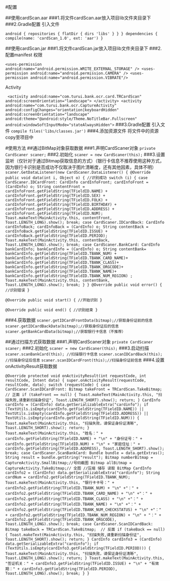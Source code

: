 #配置

##使用cardScan.aar
###1.将文件cardScan.aar放入项目lib文件夹目录下
###2.Gradle配置 引入文件

 ` android {
repositories {
    flatDir {
        dirs 'libs'
    }
}
}
dependencies {
        compile(name: 'cardScan_1.0', ext: 'aar')
} ` 

##使用cardScan.jar
###1.将文件cardScan.jar放入项目lib文件夹目录下
###2.配置manifest
权限

 `<uses-permission android:name="android.permission.WRITE_EXTERNAL_STORAGE" />
    <uses-permission android:name="android.permission.CAMERA" />
    <uses-permission android:name="android.permission.VIBRATE"/> `
    
 Activity
 
  ` <activity
            android:name="com.turui.bank.ocr.card.TRCardScan"
            android:screenOrientation="landscape">
        </activity>
        <activity
            android:name="com.turui.bank.ocr.CaptureActivity"
            android:configChanges="orientation|keyboardHidden"
            android:screenOrientation="landscape"
            android:theme="@android:style/Theme.NoTitleBar.Fullscreen"
            android:windowSoftInputMode="stateAlwaysHidden">`
        </activity>
###3.Gradle配置 引入文件
   `compile files('libs/classes.jar')` 
###4.添加资源文件
将文件中的资源copy至项目中


#使用方法
##通过BitMap对象获取数据
###1.声明CardScaner对象
 ` private CardScaner scaner; ` 
###2.初始化
 ` scaner = new CardScaner(this); ` 
###3.设置监听（仅针对于通过Bitmap获取信息的方式）（银行卡信息不推荐使用这种方式，因为银行卡识别是否成功不仅取决于图片清晰度，还有其他因素，具体不明）
 ` scaner.GetDataListener(new CardScaner.DataListener() {
    @Override
    public void data(int i, Object o) {
	//识别成功
        switch (i) {
            case CardScaner.IDCardFront:
                CardInfo cardInfoFront;
                cardInfoFront = (CardInfo) o;
                String contentFront = cardInfoFront.getFieldString(TFieldID.NAME) +
                        cardInfoFront.getFieldString(TFieldID.SEX) +
                        cardInfoFront.getFieldString(TFieldID.FOLK) +
                        cardInfoFront.getFieldString(TFieldID.BIRTHDAY) +
                        cardInfoFront.getFieldString(TFieldID.ADDRESS) +
                        cardInfoFront.getFieldString(TFieldID.NUM);
                Toast.makeText(MainActivity.this, contentFront, Toast.LENGTH_LONG).show();
                    break;
            case CardScaner.IDCardBack:
                CardInfo cardInfoBack;
                cardInfoBack = (CardInfo) o;
                String contentBack =
                        cardInfoBack.getFieldString(TFieldID.ISSUE) +
                                cardInfoBack.getFieldString(TFieldID.PERIOD);
                Toast.makeText(MainActivity.this, contentBack, Toast.LENGTH_LONG).show();
                    break;
            case CardScaner.BankCard:
                CardInfo bankCardInfo;
                bankCardInfo = (CardInfo) o;
                String contentBank=
                        bankCardInfo.getFieldString(TFieldID.TBANK_NUM) +
                                bankCardInfo.getFieldString(TFieldID.TBANK_CARD_NAME)+
                                bankCardInfo.getFieldString(TFieldID.TBANK_CLASS)+
                                bankCardInfo.getFieldString(TFieldID.TBANK_ORGCODE)+
                                bankCardInfo.getFieldString(TFieldID.TBANK_NAME)+
                                bankCardInfo.getFieldString(TFieldID.TBANK_NUM_REGION)
                        ;
                Toast.makeText(MainActivity.this, contentBank, Toast.LENGTH_LONG).show();
                  break;
        }
    }
@Override
public void error() {
       //识别错误
} ` 

 ` @Override
public void start() {
      //开始识别
} ` 

 ` @Override
public void end() {
      //识别结束
}  ` 

###4.获取数据
 ` scaner.getIDCardFrontData(bitmap);//获取身份证前的信息 ` 
 ` scaner.getIDCardBackData(bitmap);//获取身份证后的信息 ` 
 ` scaner.getBankCardData(bitmap);//获取银行卡信息（不推荐） ` 

##通过扫描方式获取数据
###1.声明CardScaner对象
 ` private CardScaner scaner; ` 
###2.初始化
 ` scaner = new CardScaner(this); ` 
###3.启动扫描
 ` scaner.scanBankCard(this); //扫描银行卡信息 ` 
 ` scaner.scanIDCardBack(this); //扫描身份证后信息 ` 
 ` scaner.scanIDCardFront(this);//扫描身份证前信息 ` 
###4.设置onActivityResult获取数据

 ` @Override
protected void onActivityResult(int requestCode, int resultCode, Intent data) {
    super.onActivityResult(requestCode, resultCode, data);
    switch (requestCode) {
        case CardScaner.ScanIDCardFront:
            Bitmap takeFront = TRCardScan.TakeBitmap;  // 正面
            if (takeFront == null) {
                Toast.makeText(MainActivity.this, "扫描失败,请重新扫描身份证", Toast.LENGTH_SHORT).show();
                return;
            }
            CardInfo cardInfo = (CardInfo) data.getSerializableExtra("cardinfo");
            if (TextUtils.isEmpty(cardInfo.getFieldString(TFieldID.NAME)) || TextUtils.isEmpty(cardInfo.getFieldString(TFieldID.ADDRESS)) || TextUtils.isEmpty(cardInfo.getFieldString(TFieldID.NUM))) {
                Toast.makeText(MainActivity.this, "扫描失败，请保证身份证清晰", Toast.LENGTH_SHORT).show();
                return;
            }
            Toast.makeText(MainActivity.this, "姓名：" + cardInfo.getFieldString(TFieldID.NAME) + "\n"
                    + "身份证号：" + cardInfo.getFieldString(TFieldID.NUM) + "\n"
                    + "家庭住址：" + cardInfo.getFieldString(TFieldID.ADDRESS), Toast.LENGTH_SHORT).show();
            break;
        case CardScaner.ScanBankCard:
            Bundle bundle = data.getExtras();
            String result = bundle.getString("result");
            Bitmap numberBitmap = CaptureActivity.SmallBitmap;//号码截图
            Bitmap allBitmap = CaptureActivity.TakeBitmap;// 全图
            //压缩 储存 读取 BitMap
            CardInfo cardInfo2 = (CardInfo) data.getSerializableExtra("cardinfo");
            String cardNum = cardInfo2.getFieldString(TFieldID.TBANK_NUM);
            Toast.makeText(MainActivity.this, "银行卡卡号：" + cardInfo2.getFieldString(TFieldID.TBANK_NUM) + "\n"
                    +"：" + cardInfo2.getFieldString(TFieldID.TBANK_CARD_NAME) + "\n"
                    +"：" + cardInfo2.getFieldString(TFieldID.TBANK_CLASS) + "\n"
                    +"：" + cardInfo2.getFieldString(TFieldID.TBANK_NAME) + "\n"
                    +"：" + cardInfo2.getFieldString(TFieldID.TBANK_NUM_CHECKSTATUS) + "\n"
                    +"：" + cardInfo2.getFieldString(TFieldID.TBANK_NUM_REGION) + "\n"
                    + "：" + cardInfo2.getFieldString(TFieldID.TBANK_ORGCODE), Toast.LENGTH_LONG).show();
            break;
        case CardScaner.ScanIDCardBack:
            Bitmap takeBack = TRCardScan.TakeBitmap;  // 反面
            if (takeBack == null) {
                Toast.makeText(MainActivity.this, "扫描失败,请重新扫描身份证", Toast.LENGTH_SHORT).show();
                return;
            }
            CardInfo cardInfo3 = (CardInfo) data.getSerializableExtra("cardinfo");
            if (TextUtils.isEmpty(cardInfo3.getFieldString(TFieldID.PERIOD))) {
                Toast.makeText(MainActivity.this, "扫描失败，请保证身份证清晰", Toast.LENGTH_LONG).show();
                return;
            }
            Toast.makeText(MainActivity.this, "签证机关：" + cardInfo3.getFieldString(TFieldID.ISSUE) + "\n"
                    + "有效期：" + cardInfo3.getFieldString(TFieldID.PERIOD), Toast.LENGTH_LONG).show();
            break;
    }
} `